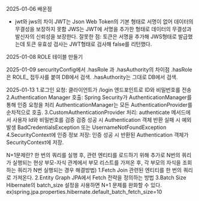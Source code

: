 2025-01-06
배운점
- jwt와 jws의 차이
    JWT는 Json Web Token의 기본 형태로 서명이 없어 데이터의 무결성을 보장하지 못함
    JWS는 JWT에 서명을 추가한 형태로 데이터의 무결성과 발신자의 신뢰성을 보장한다.
잘못한 점: 토큰은 서명을 추가해 JWS형태로 발급했는데 토큰 유효성 검사는 JWT형태로 검사해 false를 리턴했다. 

2025-01-08
ROLE 테이블 만들기

2025-01-09
sercurityConfig에서 .hasRole 과 .hasAuthority의 차이점 
.hasRole은 ROLE_ 접두사를 붙여 DB에서 검색. 
.hasAuthority는 그대로 DB에서 검색.

2025-01-13
1.로그인 요청:
    클라이언트가 /login 엔드포인트로 ID와 비밀번호를 전송 
2.Authentication Manager 호출:
    Spring Security가 AuthenticationManager를 통해 인증 요청을 처리
    AuthenticationManager는 모든 AuthenticationProvider를 순차적으로 호출.
3.CustomAuthenticationProvider 처리:
    authenticate 메서드에서 사용자 Id와 비밀번호를 검증 
    검증 성공 시 Authentication 객체 반환 
    실패 시 예외 발생 BadCredentialsException 또는 UsernameNotFoundException 
4.SecurityContext에 인증 정보 저장:
    인증 성공 시 반환된 Authentication 객체가 SecurityContext에 저장.

N+1문제란?
    한 번의 쿼리를 실행 후, 관련 엔티티를 로드하기 위해 추가로 N번의 쿼리가 실행되는 현상 
    부모-자식 관계에서 부모 리스트를 가져온 후, 각 부모의 자식을 조회하는 쿼리가 N번 실행되는 경우
해결방법)
    1.Fetch Join
        관련된 엔티티를 한 번의 쿼리로 가져온다. 
    2.Entity Graph 
        JPA에서 Fetch 전략을 정의하는 방법 
    3.Batch Size 
        Hibernate의 batch_size 설정을 사용하면 N+1 문제를 완화할 수 있다. 
        ex)spring.jpa.properties.hibernate.default_batch_fetch_size=10